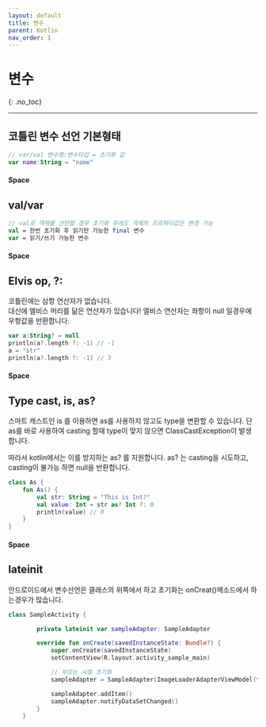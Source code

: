```yaml
---
layout: default
title: 변수
parent: Kotlin
nav_order: 1
---
```

# 변수
{: .no_toc}

---

## 코틀린 변수 선언 기본형태
```kotlin
// var/val 변수명:변수타입 = 초기화 값
var name:String = "name"
```
####  Space

## val/var
```kotlin
// val로 객체를 선언할 경우 초기화 후에도 객체의 프로퍼티값은 변경 가능
val = 한번 초기화 후 읽기만 가능한 final 변수
var = 읽기/쓰기 가능한 변수
```
####  Space

## Elvis op, ?:
코틀린에는 삼항 연산자가 없습니다.  
대신에 엘비스 머리를 닮은 연산자가 있습니다!
엘비스 연산자는 좌항이 null 일경우에 우항값을 반환합니다.
```kotlin
var a:String? = null
println(a?.length ?: -1) // -1
a = "str"
println(a?.length ?: -1) // 3
```
####  Space

## Type cast, is, as?
스마트 캐스트인 is 를 이용하면 as를 사용하지 않고도 type을 변환할 수 있습니다.
단 as를 바로 사용하여 casting 할때 type이 맞지 않으면 ClassCastException이 발생합니다.

따라서 kotlin에서는 이를 방지하는 as? 를 지원합니다.
as? 는 casting을 시도하고, casting이 불가능 하면 null을 반환합니다.
```kotlin
class As {
    fun As() {
        val str: String = "This is Int?"
        val value: Int = str as? Int ?: 0
        println(value) // 0
    }
}
```
####  Space

## lateinit
안드로이드에서 변수선언은 클래스의 위쪽에서 하고 초기화는 onCreat()메소드에서 하는경우가 많습니다.
```kotlin
class SampleActivity {

        private lateinit var sampleAdapter: SampleAdapter

        override fun onCreate(savedInstanceState: Bundle?) {
            super.onCreate(savedInstanceState)
            setContentView(R.layout.activity_sample_main)

            // 부르는 시점 초기화
            sampleAdapter = SampleAdapter(ImageLoaderAdapterViewModel(this@SampleMainActivity, 3))

            sampleAdapter.addItem()
            sampleAdapter.notifyDataSetChanged()
        }
    }
```

